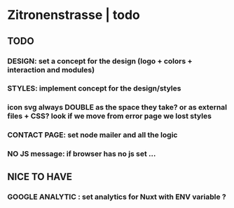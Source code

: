 # Zitronenstrasse | todo

## TODO

### DESIGN: set a concept for the design (logo + colors + interaction and modules)
### STYLES: implement concept for the design/styles
### icon svg always DOUBLE as the space they take? or as external files + CSS? look if we move from error page we lost styles

### CONTACT PAGE: set node mailer and all the logic

### NO JS message: if browser has no js set ...

## NICE TO HAVE

### GOOGLE ANALYTIC : set analytics for Nuxt with ENV variable ?
